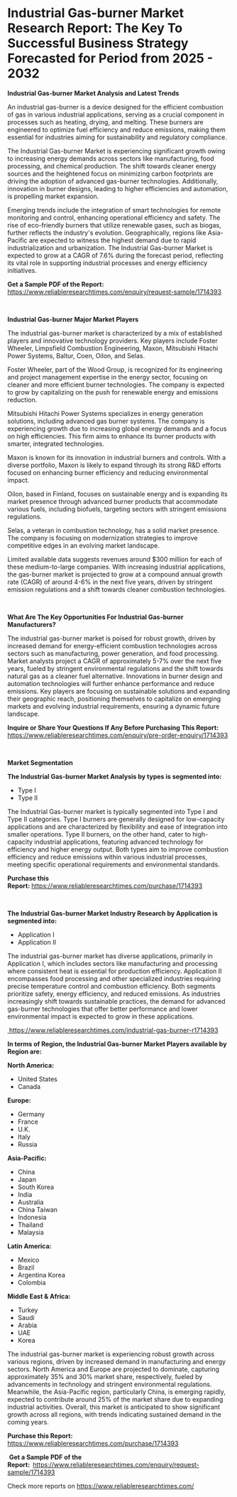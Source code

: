 <p><h1>Industrial Gas-burner Market Research Report: The Key To Successful Business Strategy Forecasted for Period from 2025 - 2032</h1></p><p><strong>Industrial Gas-burner Market Analysis and Latest Trends</strong></p>
<p><p>An industrial gas-burner is a device designed for the efficient combustion of gas in various industrial applications, serving as a crucial component in processes such as heating, drying, and melting. These burners are engineered to optimize fuel efficiency and reduce emissions, making them essential for industries aiming for sustainability and regulatory compliance.</p><p>The Industrial Gas-burner Market is experiencing significant growth owing to increasing energy demands across sectors like manufacturing, food processing, and chemical production. The shift towards cleaner energy sources and the heightened focus on minimizing carbon footprints are driving the adoption of advanced gas-burner technologies. Additionally, innovation in burner designs, leading to higher efficiencies and automation, is propelling market expansion.</p><p>Emerging trends include the integration of smart technologies for remote monitoring and control, enhancing operational efficiency and safety. The rise of eco-friendly burners that utilize renewable gases, such as biogas, further reflects the industry's evolution. Geographically, regions like Asia-Pacific are expected to witness the highest demand due to rapid industrialization and urbanization. The Industrial Gas-burner Market is expected to grow at a CAGR of 7.6% during the forecast period, reflecting its vital role in supporting industrial processes and energy efficiency initiatives.</p></p>
<p><strong>Get a Sample PDF of the Report:&nbsp;</strong> <a href="https://www.reliableresearchtimes.com/enquiry/request-sample/1714393?utm_campaign=1558&utm_medium=2&utm_source=Github&utm_content=ia&utm_term=11012025&utm_id=industrial-gas-burner">https://www.reliableresearchtimes.com/enquiry/request-sample/1714393</a></p>
<p>&nbsp;</p>
<p><strong>Industrial Gas-burner Major Market Players</strong></p>
<p><p>The industrial gas-burner market is characterized by a mix of established players and innovative technology providers. Key players include Foster Wheeler, Limpsfield Combustion Engineering, Maxon, Mitsubishi Hitachi Power Systems, Baltur, Coen, Oilon, and Selas. </p><p>Foster Wheeler, part of the Wood Group, is recognized for its engineering and project management expertise in the energy sector, focusing on cleaner and more efficient burner technologies. The company is expected to grow by capitalizing on the push for renewable energy and emissions reduction.</p><p>Mitsubishi Hitachi Power Systems specializes in energy generation solutions, including advanced gas burner systems. The company is experiencing growth due to increasing global energy demands and a focus on high efficiencies. This firm aims to enhance its burner products with smarter, integrated technologies.</p><p>Maxon is known for its innovation in industrial burners and controls. With a diverse portfolio, Maxon is likely to expand through its strong R&D efforts focused on enhancing burner efficiency and reducing environmental impact.</p><p>Oilon, based in Finland, focuses on sustainable energy and is expanding its market presence through advanced burner products that accommodate various fuels, including biofuels, targeting sectors with stringent emissions regulations.</p><p>Selas, a veteran in combustion technology, has a solid market presence. The company is focusing on modernization strategies to improve competitive edges in an evolving market landscape.</p><p>Limited available data suggests revenues around $300 million for each of these medium-to-large companies. With increasing industrial applications, the gas-burner market is projected to grow at a compound annual growth rate (CAGR) of around 4-6% in the next five years, driven by stringent emission regulations and a shift towards cleaner combustion technologies.</p></p>
<p>&nbsp;</p>
<p><strong>What Are The Key Opportunities For Industrial Gas-burner Manufacturers?</strong></p>
<p><p>The industrial gas-burner market is poised for robust growth, driven by increased demand for energy-efficient combustion technologies across sectors such as manufacturing, power generation, and food processing. Market analysts project a CAGR of approximately 5-7% over the next five years, fueled by stringent environmental regulations and the shift towards natural gas as a cleaner fuel alternative. Innovations in burner design and automation technologies will further enhance performance and reduce emissions. Key players are focusing on sustainable solutions and expanding their geographic reach, positioning themselves to capitalize on emerging markets and evolving industrial requirements, ensuring a dynamic future landscape.</p></p>
<p><strong>Inquire or Share Your Questions If Any Before Purchasing This Report:</strong> <a href="https://www.reliableresearchtimes.com/enquiry/pre-order-enquiry/1714393?utm_campaign=1558&utm_medium=2&utm_source=Github&utm_content=ia&utm_term=11012025&utm_id=industrial-gas-burner">https://www.reliableresearchtimes.com/enquiry/pre-order-enquiry/1714393</a></p>
<p>&nbsp;</p>
<p><strong>Market Segmentation</strong></p>
<p><strong>The Industrial Gas-burner Market Analysis by types is segmented into:</strong></p>
<p><ul><li>Type I</li><li>Type II</li></ul></p>
<p><p>The Industrial Gas-burner market is typically segmented into Type I and Type II categories. Type I burners are generally designed for low-capacity applications and are characterized by flexibility and ease of integration into smaller operations. Type II burners, on the other hand, cater to high-capacity industrial applications, featuring advanced technology for efficiency and higher energy output. Both types aim to improve combustion efficiency and reduce emissions within various industrial processes, meeting specific operational requirements and environmental standards.</p></p>
<p><strong>Purchase this Report:&nbsp;</strong><a href="https://www.reliableresearchtimes.com/purchase/1714393?utm_campaign=1558&utm_medium=2&utm_source=Github&utm_content=ia&utm_term=11012025&utm_id=industrial-gas-burner">https://www.reliableresearchtimes.com/purchase/1714393</a></p>
<p>&nbsp;</p>
<p><strong>The Industrial Gas-burner Market Industry Research by Application is segmented into:</strong></p>
<p><ul><li>Application I</li><li>Application II</li></ul></p>
<p><p>The industrial gas-burner market has diverse applications, primarily in Application I, which includes sectors like manufacturing and processing where consistent heat is essential for production efficiency. Application II encompasses food processing and other specialized industries requiring precise temperature control and combustion efficiency. Both segments prioritize safety, energy efficiency, and reduced emissions. As industries increasingly shift towards sustainable practices, the demand for advanced gas-burner technologies that offer better performance and lower environmental impact is expected to grow in these applications.</p></p>
<p><a href="https://www.reliableresearchtimes.com/industrial-gas-burner-r1714393?utm_campaign=1558&utm_medium=2&utm_source=Github&utm_content=ia&utm_term=11012025&utm_id=industrial-gas-burner">&nbsp;https://www.reliableresearchtimes.com/industrial-gas-burner-r1714393</a></p>
<p><strong>In terms of Region, the Industrial Gas-burner Market Players available by Region are:</strong></p>
<p>
    <p> <strong> North America: </strong>
        <ul>
            <li>United States</li>
            <li>Canada</li>
        </ul>
        </p> 
    <p> <strong> Europe: </strong>
        <ul>
            <li>Germany</li>
            <li>France</li>
            <li>U.K.</li>
            <li>Italy</li>
            <li>Russia</li>
        </ul>
        </p> 
    <p> <strong> Asia-Pacific: </strong>
        <ul>
            <li>China</li>
            <li>Japan</li>
            <li>South Korea</li>
            <li>India</li>
            <li>Australia</li>
            <li>China Taiwan</li>
            <li>Indonesia</li>
            <li>Thailand</li>
            <li>Malaysia</li>
        </ul>
        </p> 
    <p> <strong> Latin America: </strong>
        <ul>
            <li>Mexico</li>
            <li>Brazil</li>
            <li>Argentina Korea</li>
            <li>Colombia</li>
        </ul>
        </p> 
    <p> <strong> Middle East & Africa: </strong>
        <ul>
            <li>Turkey</li>
            <li>Saudi</li>
            <li>Arabia</li>
            <li>UAE</li>
            <li>Korea</li>
        </ul>
    </p>
    </p>
<p><p>The industrial gas-burner market is experiencing robust growth across various regions, driven by increased demand in manufacturing and energy sectors. North America and Europe are projected to dominate, capturing approximately 35% and 30% market share, respectively, fueled by advancements in technology and stringent environmental regulations. Meanwhile, the Asia-Pacific region, particularly China, is emerging rapidly, expected to contribute around 25% of the market share due to expanding industrial activities. Overall, this market is anticipated to show significant growth across all regions, with trends indicating sustained demand in the coming years.</p></p>
<p><strong>Purchase this Report: </strong><a href="https://www.reliableresearchtimes.com/purchase/1714393?utm_campaign=1558&utm_medium=2&utm_source=Github&utm_content=ia&utm_term=11012025&utm_id=industrial-gas-burner">https://www.reliableresearchtimes.com/purchase/1714393</a></p>
<p>&nbsp;<strong>Get a Sample PDF of the Report:&nbsp;&nbsp;</strong><a href="https://www.reliableresearchtimes.com/enquiry/request-sample/1714393?utm_campaign=1558&utm_medium=2&utm_source=Github&utm_content=ia&utm_term=11012025&utm_id=industrial-gas-burner">https://www.reliableresearchtimes.com/enquiry/request-sample/1714393</a></p>
<p><strong></strong></p>
<p>Check more reports on <a href="https://www.reliableresearchtimes.com/?utm_campaign=1558&utm_medium=2&utm_source=Github&utm_content=ia&utm_term=11012025&utm_id=industrial-gas-burner">https://www.reliableresearchtimes.com/</a></p>